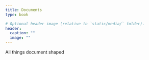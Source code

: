 ```yaml
---
title: Documents
type: book

# Optional header image (relative to `static/media/` folder).
header:
  caption: ""
  image: ""
---
```


All things document shaped
